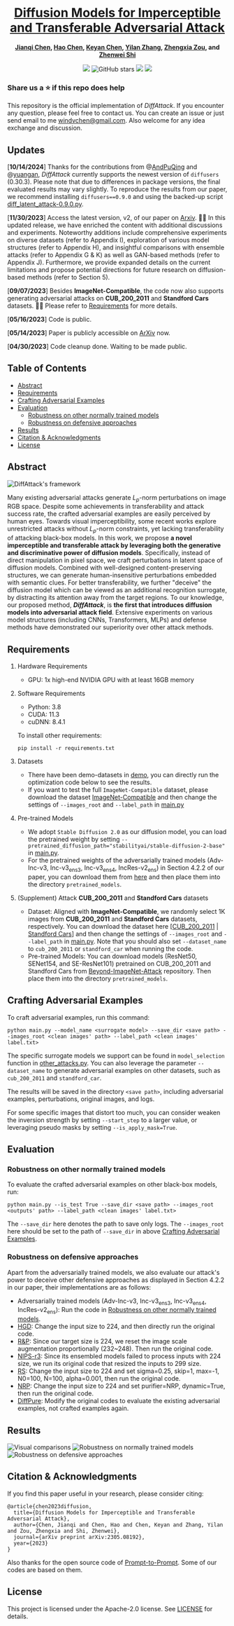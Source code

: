 <div align="center">

<h1><a href="https://arxiv.org/abs/2305.08192">Diffusion Models for Imperceptible and Transferable Adversarial Attack</a></h1>

**[Jianqi Chen](https://windvchen.github.io/), [Hao Chen](https://scholar.google.com.hk/citations?hl=en&user=BEDNoZIAAAAJ&view_op=list_works&sortby=pubdate), [Keyan Chen](https://scholar.google.com.hk/citations?hl=en&user=5RF4ia8AAAAJ), [Yilan Zhang](https://scholar.google.com.hk/citations?user=wZ4M4ecAAAAJ&hl=en&oi=ao), [Zhengxia Zou](https://scholar.google.com.hk/citations?hl=en&user=DzwoyZsAAAAJ), and [Zhenwei Shi](https://scholar.google.com.hk/citations?hl=en&user=kNhFWQIAAAAJ)**

![](https://komarev.com/ghpvc/?username=windvchenDiffAttack&label=visitors)
![GitHub stars](https://badgen.net/github/stars/windvchen/DiffAttack)
[![](https://img.shields.io/badge/license-Apache--2.0-blue)](#License)
[![](https://img.shields.io/badge/arXiv-2305.08192-b31b1b.svg)](https://arxiv.org/abs/2305.08192)

</div>

### Share us a :star: if this repo does help

This repository is the official implementation of *DiffAttack*. If you encounter any question, please feel free to contact us. You can create an issue or just send email to me windvchen@gmail.com. Also welcome for any idea exchange and discussion.

## Updates

[**10/14/2024**] Thanks for the contributions from @[AndPuQing](https://github.com/WindVChen/DiffAttack/pull/15) and @[yuangan](https://github.com/WindVChen/DiffAttack/pull/28), *DiffAttack* currently supports the newest version of `diffusers` (0.30.3). Please note that due to differences in package versions, the final evaluated results may vary slightly. To reproduce the results from our paper, we recommend installing `diffusers==0.9.0` and using the backed-up script [diff_latent_attack-0.9.0.py](diff_latent_attack-0.9.0.py).

[**11/30/2023**] Access the latest version, v2, of our paper on [Arxiv](https://arxiv.org/abs/2305.08192v2). 👋👋 In this updated release, we have enriched the content with additional discussions and experiments. Noteworthy additions include comprehensive experiments on diverse datasets (refer to Appendix I), exploration of various model structures (refer to Appendix H), and insightful comparisons with ensemble attacks (refer to Appendix G & K) as well as GAN-based methods (refer to Appendix J). Furthermore, we provide expanded details on the current limitations and propose potential directions for future research on diffusion-based methods (refer to Section 5).

[**09/07/2023**] Besides **ImageNet-Compatible**, the code now also supports generating adversarial attacks on **CUB_200_2011** and **Standford Cars** datasets. 🚀🚀 Please refer to [Requirements](#Requirements) for more details.

[**05/16/2023**] Code is public.

[**05/14/2023**] Paper is publicly accessible on [ArXiv](https://arxiv.org/abs/2305.08192) now.

[**04/30/2023**] Code cleanup done. Waiting to be made public.


## Table of Contents

- [Abstract](#Abstract)
- [Requirements](#Requirements)
- [Crafting Adversarial Examples](#Crafting-Adversarial-Examples)
- [Evaluation](#Evaluation)
  - [Robustness on other normally trained models](#robustness-on-other-normally-trained-models)
  - [Robustness on defensive approaches](#Robustness-on-defensive-approaches)
- [Results](#Results)
- [Citation & Acknowledgments](#Citation-&-Acknowledgments)
- [License](#License)


## Abstract

![DiffAttack's framework](Figs/Framework.png)

Many existing adversarial attacks generate $L_p$-norm perturbations on image RGB space. Despite some achievements in transferability and attack success rate, the crafted adversarial examples are easily perceived by human eyes. Towards visual imperceptibility, some recent works explore unrestricted attacks without $L_p$-norm constraints, yet lacking transferability of attacking black-box models. In this work, we propose **a novel imperceptible and transferable attack by leveraging both the generative and discriminative power of diffusion models**. Specifically, instead of direct manipulation in pixel space, we craft perturbations in latent space of diffusion models. Combined with well-designed content-preserving structures, we can generate human-insensitive perturbations embedded with semantic clues. For better transferability, we further "deceive" the diffusion model which can be viewed as an additional recognition surrogate, by distracting its attention away from the target regions. To our knowledge, our proposed method, ***DiffAttack***, is **the first that introduces diffusion models into adversarial attack field**. Extensive experiments on various model structures (including CNNs, Transformers, MLPs) and defense methods have demonstrated our superiority over other attack methods.

## Requirements

1. Hardware Requirements
    - GPU: 1x high-end NVIDIA GPU with at least 16GB memory

2. Software Requirements
    - Python: 3.8
    - CUDA: 11.3
    - cuDNN: 8.4.1

   To install other requirements:

   ```
   pip install -r requirements.txt
   ```

3. Datasets
   - There have been demo-datasets in [demo](demo), you can directly run the optimization code below to see the results.
   - If you want to test the full `ImageNet-Compatible` dataset, please download the dataset [ImageNet-Compatible](https://drive.google.com/file/d/1sAD1aVLUsgao1X-mu6PwcBL8s68dm5U9/view?usp=sharing) and then change the settings of `--images_root` and `--label_path` in [main.py](main.py)

4. Pre-trained Models
   - We adopt `Stable Diffusion 2.0` as our diffusion model, you can load the pretrained weight by setting `--pretrained_diffusion_path="stabilityai/stable-diffusion-2-base"` in [main.py](main.py).
   - For the pretrained weights of the adversarially trained models (Adv-Inc-v3, Inc-v3<sub>ens3</sub>, Inc-v3<sub>ens4</sub>, IncRes-v2<sub>ens</sub>) in Section 4.2.2 of our paper, you can download them from [here](https://github.com/ylhz/tf_to_pytorch_model) and then place them into the directory `pretrained_models`.

5. (Supplement) Attack **CUB_200_2011** and **Standford Cars** datasets
   - Dataset: Aligned with **ImageNet-Compatible**, we randomly select 1K images from **CUB_200_2011** and **Standford Cars** datasets, respectively. You can download the dataset here [[CUB_200_2011](https://drive.google.com/file/d/1umBxwhRz6PIG6cli40Fc0pAFl2DFu9WQ/view?usp=sharing) | [Standford Cars](https://drive.google.com/file/d/1FiH98QyyM9YQ70PPJD4-CqOBZAIMlWJL/view?usp=sharing)] and then change the settings of `--images_root` and `--label_path` in [main.py](main.py). Note that you should also set `--dataset_name` to `cub_200_2011` or `standford_car` when running the code.
   - Pre-trained Models: You can download models (ResNet50, SENet154, and SE-ResNet101) pretrained on CUB_200_2011 and Standford Cars from [Beyond-ImageNet-Attack](https://github.com/Alibaba-AAIG/Beyond-ImageNet-Attack) repository. Then place them into the directory `pretrained_models`.

## Crafting Adversarial Examples

To craft adversarial examples, run this command:

```
python main.py --model_name <surrogate model> --save_dir <save path> --images_root <clean images' path> --label_path <clean images' label.txt>
```
The specific surrogate models we support can be found in `model_selection` function in [other_attacks.py](other_attacks.py). You can also leverage the parameter `--dataset_name` to generate adversarial examples on other datasets, such as `cub_200_2011` and `standford_car`.

The results will be saved in the directory `<save path>`, including adversarial examples, perturbations, original images, and logs.

For some specific images that distort too much, you can consider weaken the inversion strength by setting `--start_step` to a larger value, or leveraging pseudo masks by setting `--is_apply_mask=True`.

## Evaluation

### Robustness on other normally trained models

To evaluate the crafted adversarial examples on other black-box models, run:

```
python main.py --is_test True --save_dir <save path> --images_root <outputs' path> --label_path <clean images' label.txt>
```
The `--save_dir` here denotes the path to save only logs. The `--images_root` here should be set to the path of `--save_dir` in above [Crafting Adversarial Examples](#crafting-adversarial-examples).


### Robustness on defensive approaches

Apart from the adversarially trained models, we also evaluate our attack's power to deceive other defensive approaches as displayed in Section 4.2.2 in our paper, their implementations are as follows:
- Adversarially trained models (Adv-Inc-v3, Inc-v3<sub>ens3</sub>, Inc-v3<sub>ens4</sub>, IncRes-v2<sub>ens</sub>): Run the code in [Robustness on other normally trained models](#robustness-on-other-normally-trained-models).
- [HGD](https://github.com/lfz/Guided-Denoise): Change the input size to 224, and then directly run the original code.
- [R&P](https://github.com/cihangxie/NIPS2017_adv_challenge_defense): Since our target size is 224, we reset the image scale augmentation proportionally (232~248). Then run the original code.
- [NIPS-r3](https://github.com/anlthms/nips-2017/tree/master/mmd): Since its ensembled models failed to process inputs with 224 size, we run its original code that resized the inputs to 299 size.
- [RS](https://github.com/locuslab/smoothing): Change the input size to 224 and set sigma=0.25, skip=1, max=-1, N0=100, N=100, alpha=0.001, then run the original code.
- [NRP](https://github.com/Muzammal-Naseer/NRP): Change the input size to 224 and set purifier=NRP, dynamic=True, then run the original code.
- [DiffPure](https://github.com/NVlabs/DiffPure): Modify the original codes to evaluate the existing adversarial examples, not crafted examples again.

## Results

![Visual comparisons](Figs/Visual.png#pic_center)
![Robustness on normally trained models](Figs/Normal.png#pic_center)
![Robustness on defensive approaches](Figs/Defensive.png#pic_center)


## Citation & Acknowledgments
If you find this paper useful in your research, please consider citing:
```
@article{chen2023diffusion,
  title={Diffusion Models for Imperceptible and Transferable Adversarial Attack},
  author={Chen, Jianqi and Chen, Hao and Chen, Keyan and Zhang, Yilan and Zou, Zhengxia and Shi, Zhenwei},
  journal={arXiv preprint arXiv:2305.08192},
  year={2023}
}
```

Also thanks for the open source code of [Prompt-to-Prompt](https://github.com/google/prompt-to-prompt). Some of our codes are based on them.

## License
This project is licensed under the Apache-2.0 license. See [LICENSE](LICENSE) for details.